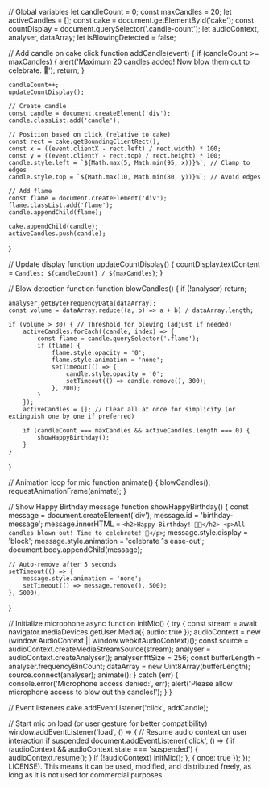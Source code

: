 // Global variables
let candleCount = 0;
const maxCandles = 20;
let activeCandles = [];
const cake = document.getElementById('cake');
const countDisplay = document.querySelector('.candle-count');
let audioContext, analyser, dataArray;
let isBlowingDetected = false;

// Add candle on cake click
function addCandle(event) {
    if (candleCount >= maxCandles) {
        alert('Maximum 20 candles added! Now blow them out to celebrate. 🎉');
        return;
    }

    candleCount++;
    updateCountDisplay();

    // Create candle
    const candle = document.createElement('div');
    candle.classList.add('candle');

    // Position based on click (relative to cake)
    const rect = cake.getBoundingClientRect();
    const x = ((event.clientX - rect.left) / rect.width) * 100;
    const y = ((event.clientY - rect.top) / rect.height) * 100;
    candle.style.left = `${Math.max(5, Math.min(95, x))}%`; // Clamp to edges
    candle.style.top = `${Math.max(10, Math.min(80, y))}%`; // Avoid edges

    // Add flame
    const flame = document.createElement('div');
    flame.classList.add('flame');
    candle.appendChild(flame);

    cake.appendChild(candle);
    activeCandles.push(candle);
}

// Update display
function updateCountDisplay() {
    countDisplay.textContent = `Candles: ${candleCount} / ${maxCandles}`;
}

// Blow detection function
function blowCandles() {
    if (!analyser) return;

    analyser.getByteFrequencyData(dataArray);
    const volume = dataArray.reduce((a, b) => a + b) / dataArray.length;

    if (volume > 30) { // Threshold for blowing (adjust if needed)
        activeCandles.forEach((candle, index) => {
            const flame = candle.querySelector('.flame');
            if (flame) {
                flame.style.opacity = '0';
                flame.style.animation = 'none';
                setTimeout(() => {
                    candle.style.opacity = '0';
                    setTimeout(() => candle.remove(), 300);
                }, 200);
            }
        });
        activeCandles = []; // Clear all at once for simplicity (or extinguish one by one if preferred)

        if (candleCount === maxCandles && activeCandles.length === 0) {
            showHappyBirthday();
        }
    }
}

// Animation loop for mic
function animate() {
    blowCandles();
    requestAnimationFrame(animate);
}

// Show Happy Birthday message
function showHappyBirthday() {
    const message = document.createElement('div');
    message.id = 'birthday-message';
    message.innerHTML = `
        <h2>Happy Birthday! 🎉🎂</h2>
        <p>All candles blown out! Time to celebrate! 🥳</p>
    `;
    message.style.display = 'block';
    message.style.animation = 'celebrate 1s ease-out';
    document.body.appendChild(message);

    // Auto-remove after 5 seconds
    setTimeout(() => {
        message.style.animation = 'none';
        setTimeout(() => message.remove(), 500);
    }, 5000);
}

// Initialize microphone
async function initMic() {
    try {
        const stream = await navigator.mediaDevices.getUser Media({ audio: true });
        audioContext = new (window.AudioContext || window.webkitAudioContext)();
        const source = audioContext.createMediaStreamSource(stream);
        analyser = audioContext.createAnalyser();
        analyser.fftSize = 256;
        const bufferLength = analyser.frequencyBinCount;
        dataArray = new Uint8Array(bufferLength);
        source.connect(analyser);
        animate();
    } catch (err) {
        console.error('Microphone access denied:', err);
        alert('Please allow microphone access to blow out the candles!');
    }
}

// Event listeners
cake.addEventListener('click', addCandle);

// Start mic on load (or user gesture for better compatibility)
window.addEventListener('load', () => {
    // Resume audio context on user interaction if suspended
    document.addEventListener('click', () => {
        if (audioContext && audioContext.state === 'suspended') {
            audioContext.resume();
        }
        if (!audioContext) initMic();
    }, { once: true });
});
LICENSE). This means it can be used, modified, and distributed freely, as long as it is not used for commercial purposes.

